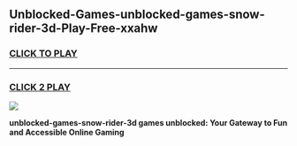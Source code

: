 
## Unblocked-Games-unblocked-games-snow-rider-3d-Play-Free-xxahw
<h3>
<a href="https://premium76.site?title=unblocked-games-snow-rider-3d&ref=18A1">CLICK TO PLAY</a></h3>
<hr>

<h3>
<a href="https://premium76.site?title=unblocked-games-snow-rider-3d&ref=18A1">CLICK 2 PLAY</a>
  
</h3>

<a href="https://premium76.site?title=unblocked-games-snow-rider-3d&ref=18A1"><img src="https://clearcache.store/games.png"></a>


**unblocked-games-snow-rider-3d games unblocked: Your Gateway to Fun and Accessible Online Gaming**
